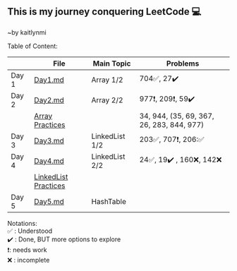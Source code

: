 ## This is my journey conquering LeetCode :computer:
~by kaitlynmi

Table of Content: 

|  | File | Main Topic | Problems |
|-------|------|------------|------------|
| Day 1 | [Day1.md](./Day1.md) | Array 1/2 | 704:white_check_mark:, 27:heavy_check_mark: |
| Day 2 | [Day2.md](./Day2.md) | Array 2/2 | 977:heavy_exclamation_mark:, 209:heavy_exclamation_mark:, 59:heavy_check_mark: |
| | [Array Practices](./Array_problems.md) | | 34, 944, (35, 69, 367, 26, 283, 844, 977)|
| Day 3 | [Day3.md](./Day3.md) | LinkedList 1/2| 203:white_check_mark:, 707:heavy_exclamation_mark:, 206::white_check_mark: |
| Day 4 | [Day4.md](./Day4.md) | LinkedList 2/2 | 24:white_check_mark:, 19:heavy_check_mark: , 160:x:, 142:x: |
| | [LinkedList Practices](./LinkedList_problems.md) | | |
| Day 5 | [Day5.md](./Day5.md) | HashTable | |

Notations:  
:white_check_mark: : Understood    
:heavy_check_mark: : Done, BUT more options to explore  
:heavy_exclamation_mark:: needs work  
:x: : incomplete  
